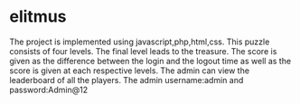 # elitmus
The project is implemented using javascript,php,html,css.
This puzzle consists of four levels. The final level leads to the treasure.
The score is given as the difference between the login and the logout time as well as the score is given at each respective levels.
The admin can view the leaderboard of all the players.
The admin username:admin and password:Admin@12
